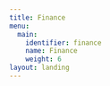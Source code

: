 ```yaml
---
title: Finance
menu:
  main:
    identifier: finance
    name: Finance
    weight: 6
layout: landing
---
```


